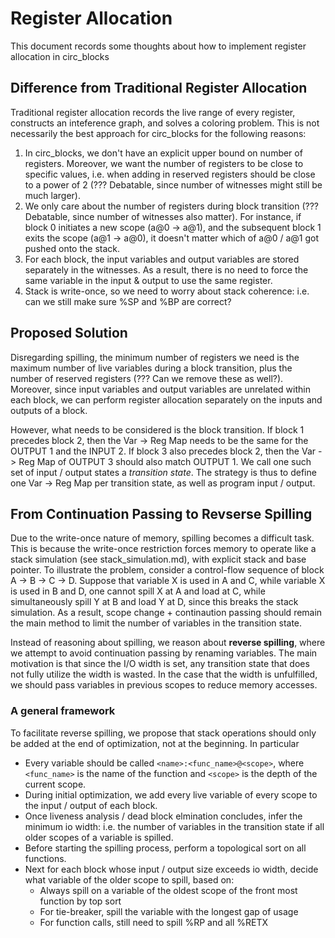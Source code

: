 # Register Allocation

This document records some thoughts about how to implement register allocation in circ_blocks

## Difference from Traditional Register Allocation

Traditional register allocation records the live range of every register, constructs an inteference graph, and solves a coloring problem. This is not necessarily the best approach for circ_blocks for the following reasons:

1. In circ_blocks, we don't have an explicit upper bound on number of registers. Moreover, we want the number of registers to be close to specific values, i.e. when adding in reserved registers should be close to a power of 2 (??? Debatable, since number of witnesses might still be much larger).
2. We only care about the number of registers during block transition (??? Debatable, since number of witnesses also matter). For instance, if block 0 initiates a new scope (a@0 -> a@1), and the subsequent block 1 exits the scope (a@1 -> a@0), it doesn't matter which of a@0 / a@1 got pushed onto the stack.
3. For each block, the input variables and output variables are stored separately in the witnesses. As a result, there is no need to force the same variable in the input & output to use the same register.
4. Stack is write-once, so we need to worry about stack coherence: i.e. can we still make sure %SP and %BP are correct?

## Proposed Solution

Disregarding spilling, the minimum number of registers we need is the maximum number of live variables during a block transition, plus the number of reserved registers (??? Can we remove these as well?). Moreover, since input variables and output variables are unrelated within each block, we can perform register allocation separately on the inputs and outputs of a block.

However, what needs to be considered is the block transition. If block 1 precedes block 2, then the Var -> Reg Map needs to be the same for the OUTPUT 1 and the INPUT 2. If block 3 also precedes block 2, then the Var -> Reg Map of OUTPUT 3 should also match OUTPUT 1. We call one such set of input / output states a _transition state_. The strategy is thus to define one Var -> Reg Map per transition state, as well as program input / output.

## From Continuation Passing to Revserse Spilling

Due to the write-once nature of memory, spilling becomes a difficult task. This is because the write-once restriction forces memory to operate like a stack simulation (see stack_simulation.md), with explicit stack and base pointer. To illustrate the problem, consider a control-flow sequence of block A -> B -> C -> D. Suppose that variable X is used in A and C, while variable X is used in B and D, one cannot spill X at A and load at C, while simultaneously spill Y at B and load Y at D, since this breaks the stack simulation. As a result, scope change + continaution passing should remain the main method to limit the number of variables in the transition state.

Instead of reasoning about spilling, we reason about **reverse spilling**, where we attempt to avoid continuation passing by renaming variables. The main motivation is that since the I/O width is set, any transition state that does not fully utilize the width is wasted. In the case that the width is unfulfilled, we should pass variables in previous scopes to reduce memory accesses.

### A general framework

To facilitate reverse spilling, we propose that stack operations should only be added at the end of optimization, not at the beginning. In particular
* Every variable should be called `<name>:<func_name>@<scope>`, where `<func_name>` is the name of the function and `<scope>` is the depth of the current scope.
* During initial optimization, we add every live variable of every scope to the input / output of each block.
* Once liveness analysis / dead block elmination concludes, infer the minimum io width: i.e. the number of variables in the transition state if all older scopes of a variable is spilled.
* Before starting the spilling process, perform a topological sort on all functions.
* Next for each block whose input / output size exceeds io width, decide what variable of the older scope to spill, based on:
  * Always spill on a variable of the oldest scope of the front most function by top sort
  * For tie-breaker, spill the variable with the longest gap of usage
  * For function calls, still need to spill %RP and all %RETX